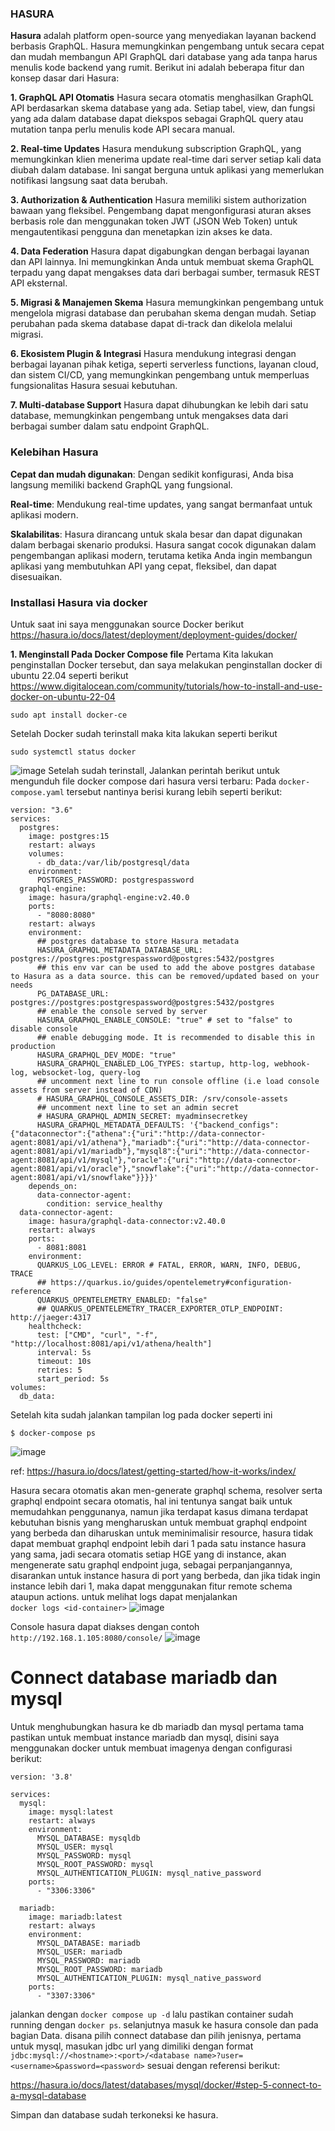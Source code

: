 ### HASURA

**Hasura** adalah platform open-source yang menyediakan layanan backend berbasis GraphQL. Hasura memungkinkan pengembang untuk secara cepat dan mudah membangun API GraphQL dari database yang ada tanpa harus menulis kode backend yang rumit. 
Berikut ini adalah beberapa fitur dan konsep dasar dari Hasura:

**1. GraphQL API Otomatis**
Hasura secara otomatis menghasilkan GraphQL API berdasarkan skema database yang ada. Setiap tabel, view, dan fungsi yang ada dalam database dapat diekspos sebagai GraphQL query atau mutation tanpa perlu menulis kode API secara manual.

**2. Real-time Updates**
Hasura mendukung subscription GraphQL, yang memungkinkan klien menerima update real-time dari server setiap kali data diubah dalam database. Ini sangat berguna untuk aplikasi yang memerlukan notifikasi langsung saat data berubah.

**3. Authorization & Authentication**
Hasura memiliki sistem authorization bawaan yang fleksibel. Pengembang dapat mengonfigurasi aturan akses berbasis role dan menggunakan token JWT (JSON Web Token) untuk mengautentikasi pengguna dan menetapkan izin akses ke data.

**4. Data Federation**
Hasura dapat digabungkan dengan berbagai layanan dan API lainnya. Ini memungkinkan Anda untuk membuat skema GraphQL terpadu yang dapat mengakses data dari berbagai sumber, termasuk REST API eksternal.

**5. Migrasi & Manajemen Skema**
Hasura memungkinkan pengembang untuk mengelola migrasi database dan perubahan skema dengan mudah. Setiap perubahan pada skema database dapat di-track dan dikelola melalui migrasi.

**6. Ekosistem Plugin & Integrasi**
Hasura mendukung integrasi dengan berbagai layanan pihak ketiga, seperti serverless functions, layanan cloud, dan sistem CI/CD, yang memungkinkan pengembang untuk memperluas fungsionalitas Hasura sesuai kebutuhan.

**7. Multi-database Support**
Hasura dapat dihubungkan ke lebih dari satu database, memungkinkan pengembang untuk mengakses data dari berbagai sumber dalam satu endpoint GraphQL.

### Kelebihan Hasura
**Cepat dan mudah digunakan**: Dengan sedikit konfigurasi, Anda bisa langsung memiliki backend GraphQL yang fungsional.

**Real-time**: Mendukung real-time updates, yang sangat bermanfaat untuk aplikasi modern.

**Skalabilitas**: Hasura dirancang untuk skala besar dan dapat digunakan dalam berbagai skenario produksi.
Hasura sangat cocok digunakan dalam pengembangan aplikasi modern, terutama ketika Anda ingin membangun aplikasi yang membutuhkan API yang cepat, fleksibel, dan dapat disesuaikan.

### Installasi Hasura via docker
Untuk saat ini saya menggunakan source Docker berikut https://hasura.io/docs/latest/deployment/deployment-guides/docker/

**1. Menginstall Pada Docker Compose file**
Pertama Kita lakukan penginstallan Docker tersebut, dan saya melakukan penginstallan docker di ubuntu 22.04 seperti berikut https://www.digitalocean.com/community/tutorials/how-to-install-and-use-docker-on-ubuntu-22-04
```
sudo apt install docker-ce
```
Setelah Docker sudah terinstall maka kita lakukan seperti berikut
```
sudo systemctl status docker
```
![image](https://github.com/user-attachments/assets/4da30925-a632-4cad-9b98-2f6fb1c323b4)
Setelah sudah terinstall, Jalankan perintah berikut untuk mengunduh file docker compose dari hasura versi terbaru:
Pada `docker-compose.yaml` tersebut nantinya berisi kurang lebih seperti berikut:

```
version: "3.6"
services:
  postgres:
    image: postgres:15
    restart: always
    volumes:
      - db_data:/var/lib/postgresql/data
    environment:
      POSTGRES_PASSWORD: postgrespassword
  graphql-engine:
    image: hasura/graphql-engine:v2.40.0
    ports:
      - "8080:8080"
    restart: always
    environment:
      ## postgres database to store Hasura metadata
      HASURA_GRAPHQL_METADATA_DATABASE_URL: postgres://postgres:postgrespassword@postgres:5432/postgres
      ## this env var can be used to add the above postgres database to Hasura as a data source. this can be removed/updated based on your needs
      PG_DATABASE_URL: postgres://postgres:postgrespassword@postgres:5432/postgres
      ## enable the console served by server
      HASURA_GRAPHQL_ENABLE_CONSOLE: "true" # set to "false" to disable console
      ## enable debugging mode. It is recommended to disable this in production
      HASURA_GRAPHQL_DEV_MODE: "true"
      HASURA_GRAPHQL_ENABLED_LOG_TYPES: startup, http-log, webhook-log, websocket-log, query-log
      ## uncomment next line to run console offline (i.e load console assets from server instead of CDN)
      # HASURA_GRAPHQL_CONSOLE_ASSETS_DIR: /srv/console-assets
      ## uncomment next line to set an admin secret
      # HASURA_GRAPHQL_ADMIN_SECRET: myadminsecretkey
      HASURA_GRAPHQL_METADATA_DEFAULTS: '{"backend_configs":{"dataconnector":{"athena":{"uri":"http://data-connector-agent:8081/api/v1/athena"},"mariadb":{"uri":"http://data-connector-agent:8081/api/v1/mariadb"},"mysql8":{"uri":"http://data-connector-agent:8081/api/v1/mysql"},"oracle":{"uri":"http://data-connector-agent:8081/api/v1/oracle"},"snowflake":{"uri":"http://data-connector-agent:8081/api/v1/snowflake"}}}}'
    depends_on:
      data-connector-agent:
        condition: service_healthy
  data-connector-agent:
    image: hasura/graphql-data-connector:v2.40.0
    restart: always
    ports:
      - 8081:8081
    environment:
      QUARKUS_LOG_LEVEL: ERROR # FATAL, ERROR, WARN, INFO, DEBUG, TRACE
      ## https://quarkus.io/guides/opentelemetry#configuration-reference
      QUARKUS_OPENTELEMETRY_ENABLED: "false"
      ## QUARKUS_OPENTELEMETRY_TRACER_EXPORTER_OTLP_ENDPOINT: http://jaeger:4317
    healthcheck:
      test: ["CMD", "curl", "-f", "http://localhost:8081/api/v1/athena/health"]
      interval: 5s
      timeout: 10s
      retries: 5
      start_period: 5s
volumes:
  db_data:
```
Setelah kita sudah jalankan tampilan log pada docker seperti ini
```
$ docker-compose ps
```

![image](https://github.com/user-attachments/assets/8634bd37-2dce-4089-9ec5-17903874aeb6)

ref: https://hasura.io/docs/latest/getting-started/how-it-works/index/

Hasura secara otomatis akan men-generate graphql schema, resolver serta graphql endpoint secara otomatis, hal ini tentunya sangat baik untuk memudahkan penggunanya, namun jika terdapat kasus dimana terdapat kebutuhan bisnis yang mengharuskan untuk membuat graphql endpoint yang berbeda dan diharuskan untuk meminimalisir resource, hasura tidak dapat membuat graphql endpoint lebih dari 1 pada satu instance hasura yang sama, jadi secara otomatis setiap HGE yang di instance, akan mengenerate satu graphql endpoint juga, sebagai perpanjangannya, disarankan untuk instance hasura di port yang berbeda, dan jika tidak ingin instance lebih dari 1, maka dapat menggunakan fitur remote schema ataupun actions.
untuk melihat logs dapat menjalankan  
`
docker logs <id-container>
`
![image](https://github.com/user-attachments/assets/ed0721cb-1988-4573-820e-8adaf3e3a285)

Console hasura dapat diakses dengan contoh `http://192.168.1.105:8080/console/`
![image](https://github.com/user-attachments/assets/afafacd4-a879-43d8-a4ba-7a7634a849de)

# Connect database mariadb dan mysql

Untuk menghubungkan hasura ke db mariadb dan mysql pertama tama pastikan untuk membuat instance mariadb dan mysql, disini saya menggunakan docker untuk membuat imagenya dengan configurasi berikut:

```
version: '3.8'

services:
  mysql:
    image: mysql:latest
    restart: always
    environment:
      MYSQL_DATABASE: mysqldb  
      MYSQL_USER: mysql  
      MYSQL_PASSWORD: mysql
      MYSQL_ROOT_PASSWORD: mysql
      MYSQL_AUTHENTICATION_PLUGIN: mysql_native_password
    ports:
      - "3306:3306"

  mariadb:
    image: mariadb:latest
    restart: always
    environment:
      MYSQL_DATABASE: mariadb
      MYSQL_USER: mariadb
      MYSQL_PASSWORD: mariadb
      MYSQL_ROOT_PASSWORD: mariadb
      MYSQL_AUTHENTICATION_PLUGIN: mysql_native_password
    ports:
      - "3307:3306"
```

jalankan dengan `docker compose up -d` lalu pastikan container sudah running dengan `docker ps`. selanjutnya masuk ke hasura console dan pada bagian Data. disana pilih connect database dan pilih jenisnya, pertama untuk mysql, masukan jdbc url yang dimiliki dengan format `jdbc:mysql://<hostname>:<port>/<database name>?user=<username>&password=<password>` sesuai dengan referensi berikut: 

https://hasura.io/docs/latest/databases/mysql/docker/#step-5-connect-to-a-mysql-database

Simpan dan database sudah terkoneksi ke hasura. 





